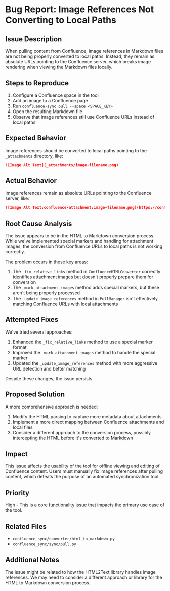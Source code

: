 # Bug Report: Image References Not Converting to Local Paths

## Issue Description
When pulling content from Confluence, image references in Markdown files are not being properly converted to local paths. Instead, they remain as absolute URLs pointing to the Confluence server, which breaks image rendering when viewing the Markdown files locally.

## Steps to Reproduce
1. Configure a Confluence space in the tool
2. Add an image to a Confluence page
3. Run `confluence-sync pull --space <SPACE_KEY>`
4. Open the resulting Markdown file
5. Observe that image references still use Confluence URLs instead of local paths

## Expected Behavior
Image references should be converted to local paths pointing to the `_attachments` directory, like:
```markdown
![Image Alt Text](_attachments/image-filename.png)
```

## Actual Behavior
Image references remain as absolute URLs pointing to the Confluence server, like:
```markdown
![Image Alt Text:confluence-attachment:image-filename.png](https://confluence.example.com/_attachments/image-filename.png)
```

## Root Cause Analysis
The issue appears to be in the HTML to Markdown conversion process. While we've implemented special markers and handling for attachment images, the conversion from Confluence URLs to local paths is not working correctly. 

The problem occurs in these key areas:
1. The `_fix_relative_links` method in `ConfluenceHTMLConverter` correctly identifies attachment images but doesn't properly prepare them for conversion
2. The `_mark_attachment_images` method adds special markers, but these aren't being properly processed
3. The `_update_image_references` method in `PullManager` isn't effectively matching Confluence URLs with local attachments

## Attempted Fixes
We've tried several approaches:
1. Enhanced the `_fix_relative_links` method to use a special marker format
2. Improved the `_mark_attachment_images` method to handle the special marker
3. Updated the `_update_image_references` method with more aggressive URL detection and better matching

Despite these changes, the issue persists.

## Proposed Solution
A more comprehensive approach is needed:
1. Modify the HTML parsing to capture more metadata about attachments
2. Implement a more direct mapping between Confluence attachments and local files
3. Consider a different approach to the conversion process, possibly intercepting the HTML before it's converted to Markdown

## Impact
This issue affects the usability of the tool for offline viewing and editing of Confluence content. Users must manually fix image references after pulling content, which defeats the purpose of an automated synchronization tool.

## Priority
High - This is a core functionality issue that impacts the primary use case of the tool.

## Related Files
- `confluence_sync/converter/html_to_markdown.py`
- `confluence_sync/sync/pull.py`

## Additional Notes
The issue might be related to how the HTML2Text library handles image references. We may need to consider a different approach or library for the HTML to Markdown conversion process. 